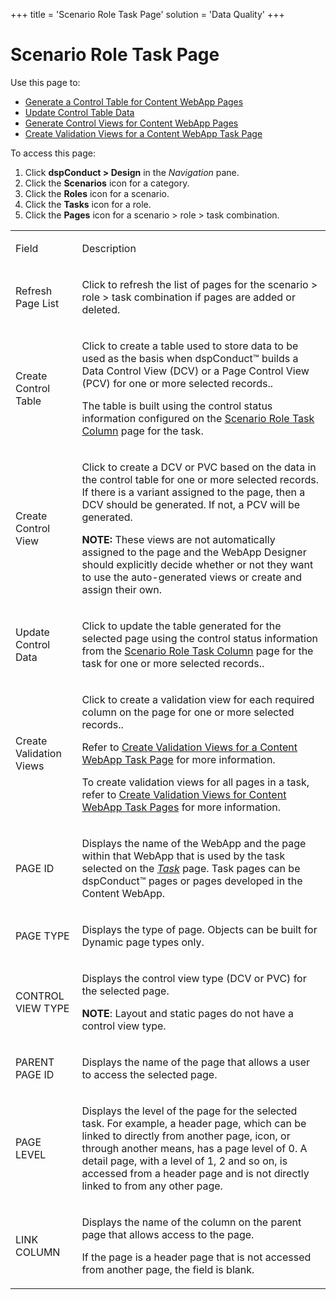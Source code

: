 +++
title = 'Scenario Role Task Page'
solution = 'Data Quality'
+++

# Scenario Role Task Page

<div class="use">

Use this page to:

  - [Generate a Control Table for Content WebApp
    Pages](../Use_Cases/Generate_a_Control_Table_for_Content_WebApp_Pages.htm)
  - [Update Control Table
    Data](../Use_Cases/Update_Control_Table_Data.htm)
  - [Generate Control Views for Content WebApp
    Pages](../Use_Cases/Generate_Control_Views_for_Content_WebApp_Pages.htm)
  - [Create Validation Views for a Content WebApp Task
    Page](../Use_Cases/Create_ValidationViews_Content_Page.htm)

</div>

To access this page:

1.  Click <span style="font-weight: bold;">dspConduct \> Design</span>
    in the <span style="font-style: italic;">Navigation</span> pane.
2.  Click the <span style="font-weight: bold;">Scenarios</span> icon for
    a category.
3.  Click the <span style="font-weight: bold;">Roles</span> icon for a
    scenario.
4.  Click the <span style="font-weight: bold;">Tasks</span> icon for a
    role.
5.  Click the <span style="font-weight: bold;">Pages</span> icon for a
    scenario \> role \> task combination.

<table>
<tbody>
<tr class="odd">
<td><p>Field</p></td>
<td><p>Description</p></td>
</tr>
<tr class="even">
<td><p>Refresh Page List</p></td>
<td><p>Click to refresh the list of pages for the scenario &gt; role &gt; task combination if pages are added or deleted.</p></td>
</tr>
<tr class="odd">
<td><p>Create Control Table</p></td>
<td><p>Click to create a table used to store data to be used as the basis when dspConduct™ builds a Data Control View (DCV) or a Page Control View (PCV) for one or more selected records..</p>
<p>The table is built using the control status information configured on the <a href="Scenario_Role_Task_Column_H.htm#ScenarioRoleTaskColumn">Scenario Role Task Column</a> page for the task.</p></td>
</tr>
<tr class="even">
<td><p>Create Control View</p></td>
<td><p>Click to create a DCV or PVC based on the data in the control table for one or more selected records. If there is a variant assigned to the page, then a DCV should be generated. If not, a PCV will be generated.</p>
<p><strong>NOTE:</strong> These views are not automatically assigned to the page and the WebApp Designer should explicitly decide whether or not they want to use the auto-generated views or create and assign their own.</p></td>
</tr>
<tr class="odd">
<td><p>Update Control Data</p></td>
<td><p>Click to update the table generated for the selected page using the control status information from the <a href="Scenario_Role_Task_Column_H.htm#ScenarioRoleTaskColumn">Scenario Role Task Column</a> page for the task for one or more selected records..</p></td>
</tr>
<tr class="even">
<td><p>Create Validation Views</p></td>
<td><p>Click to create a validation view for each required column on the page for one or more selected records..</p>
<p>Refer to <a href="../Use_Cases/Create_ValidationViews_Content_Page.htm">Create Validation Views for a Content WebApp Task Page</a> for more information.</p>
<p>To create validation views for all pages in a task, refer to <a href="../Use_Cases/Create_Valid_Views_Task_Pages.htm">Create Validation Views for Content WebApp Task Pages</a> for more information.</p></td>
</tr>
<tr class="odd">
<td><p>PAGE ID</p></td>
<td><p>Displays the name of the WebApp and the page within that WebApp that is used by the task selected on the <span style="font-style: italic;"><a href="Task_H.htm">Task</a></span> page. Task pages can be dspConduct™ pages or pages developed in the Content WebApp.</p></td>
</tr>
<tr class="even">
<td><p>PAGE TYPE</p></td>
<td><p>Displays the type of page. Objects can be built for Dynamic page types only.</p></td>
</tr>
<tr class="odd">
<td><p>CONTROL VIEW TYPE</p></td>
<td><p>Displays the control view type (DCV or PVC) for the selected page.</p>
<p><strong>NOTE</strong>: Layout and static pages do not have a control view type.</p></td>
</tr>
<tr class="even">
<td><p>PARENT PAGE ID</p></td>
<td><p>Displays the name of the page that allows a user to access the selected page.</p></td>
</tr>
<tr class="odd">
<td><p>PAGE LEVEL</p></td>
<td><p>Displays the level of the page for the selected task. For example, a header page, which can be linked to directly from another page, icon, or through another means, has a page level of 0. A detail page, with a level of 1, 2 and so on, is accessed from a header page and is not directly linked to from any other page.</p></td>
</tr>
<tr class="even">
<td><p>LINK COLUMN</p></td>
<td><p>Displays the name of the column on the parent page that allows access to the page.</p>
<p>If the page is a header page that is not accessed from another page, the field is blank.</p></td>
</tr>
</tbody>
</table>
